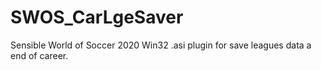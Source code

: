 # SWOS_CarLgeSaver
Sensible World of Soccer 2020 Win32 .asi plugin for save leagues data a end of career.
